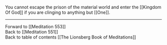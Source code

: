 You cannot escape the prison of the material world and enter the [[Kingdom Of God]] if you are clinging to anything but [[One]]. 

___

Forward to [[Meditation 553]]  
Back to [[Meditation 551]]  
Back to table of contents [[The Lionsberg Book of Meditations]]  